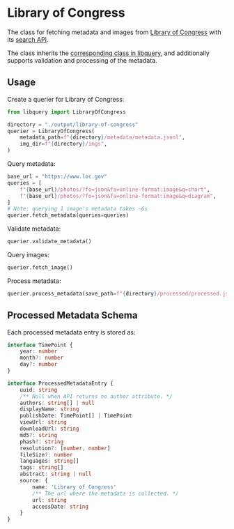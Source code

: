 # Library of Congress

The class for fetching metadata and images from [Library of Congress](https://www.loc.gov/) with its [search API](https://www.loc.gov/apis/).

The class inherits the [corresponding class in libquery](https://oldvis.github.io/libquery/api/library-of-congress.html), and additionally supports validation and processing of the metadata.

## Usage

Create a querier for Library of Congress:

```python
from libquery import LibraryOfCongress

directory = "./output/library-of-congress"
querier = LibraryOfCongress(
    metadata_path=f"{directory}/metadata/metadata.jsonl",
    img_dir=f"{directory}/imgs",
)
```

Query metadata:

```python
base_url = "https://www.loc.gov"
queries = [
    f"{base_url}/photos/?fo=json&fa=online-format:image&q=chart",
    f"{base_url}/photos/?fo=json&fa=online-format:image&q=diagram",
]
# Note: querying 1 image's metadata takes ~6s
querier.fetch_metadata(queries=queries)
```

Validate metadata:

```python
querier.validate_metadata()
```

Query images:

```python
querier.fetch_image()
```

Process metadata:

```python
querier.process_metadata(save_path=f"{directory}/processed/processed.json")
```

## Processed Metadata Schema

Each processed metadata entry is stored as:

```typescript
interface TimePoint {
    year: number
    month?: number
    day?: number
}

interface ProcessedMetadataEntry {
    uuid: string
    /** Null when API returns no author attribute. */
    authors: string[] | null
    displayName: string
    publishDate: TimePoint[] | TimePoint
    viewUrl: string
    downloadUrl: string
    md5?: string
    phash?: string
    resolution?: [number, number]
    fileSize?: number
    languages: string[]
    tags: string[]
    abstract: string | null
    source: {
        name: 'Library of Congress'
        /** The url where the metadata is collected. */
        url: string
        accessDate: string
    }
}
```
